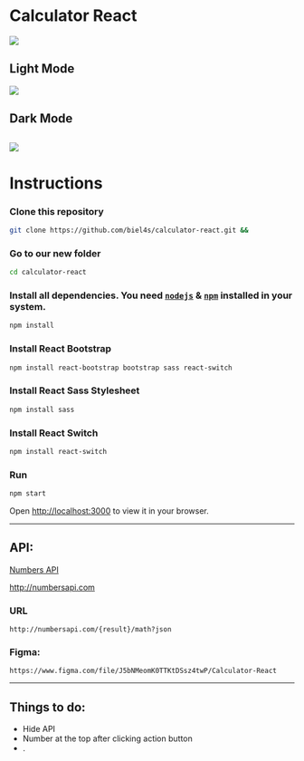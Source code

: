 # Calculator React

![](https://i.imgur.com/ihkQZbJ.gif)

## Light Mode
![](https://i.imgur.com/Fnd5P9p.png)

## Dark Mode
![](https://i.imgur.com/jDEDhPH.png)
---
# Instructions

### Clone this repository

```bash 
git clone https://github.com/biel4s/calculator-react.git &&
```

### Go to our new folder

```bash 
cd calculator-react
```

### Install all dependencies. You need [`nodejs`](https://nodejs.org/en/) & [`npm`](https://www.npmjs.com/) installed in your system.

```bash
npm install
```

### Install React Bootstrap 
  
```bash 
npm install react-bootstrap bootstrap sass react-switch
```

### Install React Sass Stylesheet
  
```bash 
npm install sass
```

### Install React Switch

```bash 
npm install react-switch
```

### Run
```bash
npm start
```
Open [http://localhost:3000](http://localhost:3000) to view it in your browser.

---

## API:
  [Numbers API](http://numbersapi.com)
  
  http://numbersapi.com
  
### URL 
```
http://numbersapi.com/{result}/math?json
```

### Figma: 
```
https://www.figma.com/file/J5bNMeomK0TTKtDSsz4twP/Calculator-React
```
  
---

## Things to do: 
- Hide API
- Number at the top after clicking action button
- .
